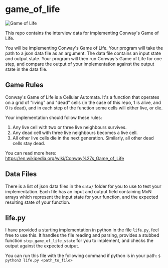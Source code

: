 # game_of_life

![Game of Life](game_of_life_img.jpg "Game of Life")

This repo contains the interview data for implementing Conway's Game of Life.

You will be implementing Conway's Game of Life. Your program will take the
path to a json data file as an argument. The data file contains an input state
and output state. Your program will then run Conway's Game of Life for one
step, and compare the output of your implementation against the output state in
the data file.

## Game Rules

Conway's Game of Life is a Cellular Automata. It's a function that operates on
a grid of "living" and "dead" cells (in the case of this repo, 1 is alive, and
0 is dead), and in each step of the function some cells will either live, or
die. 

Your implementation should follow these rules:
1. Any live cell with two or three live neighbours survives.
2. Any dead cell with three live neighbours becomes a live cell.
3. All other live cells die in the next generation. Similarly, all other dead cells stay dead.

You can read more here: https://en.wikipedia.org/wiki/Conway%27s_Game_of_Life


## Data Files

There is a list of json data files in the `data/` folder for you to use to test
your implementation. Each file has an input and output field containing MxN
arrays which represent the input state for your function, and the expected
resulting state of your function.

## life.py

I have provided a starting implementation in python in the file `life.py`, feel
free to use this. It handles the file reading and parsing, provides a stubbed
function `step_game_of_life_state` for you to implement, and checks the
output against the expected output.

You can run this file with the following command if python is in your path:
`$ python3 life.py <path_to_file>`